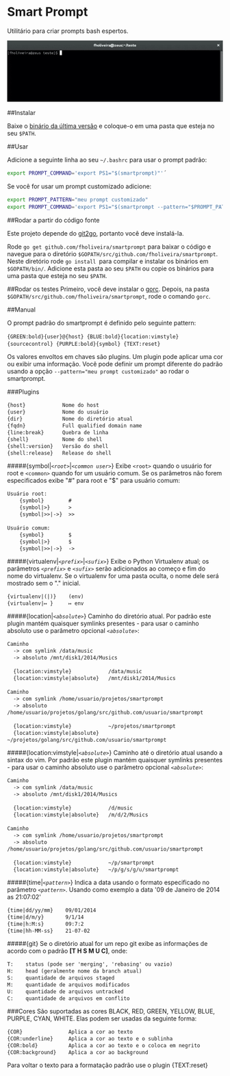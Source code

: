 Smart Prompt
============

Utilitário para criar prompts bash espertos.

![Smartprompt in action](https://raw.githubusercontent.com/fholiveira/smartprompt/master/demo.gif)

##Instalar

Baixe o [binário da última versão](https://github.com/fholiveira/smartprompt/releases) e coloque-o em uma pasta que esteja no seu `$PATH`.

##Usar

Adicione a seguinte linha ao seu `~/.bashrc` para usar o prompt padrão:
```bash
export PROMPT_COMMAND='export PS1="$(smartprompt)"'´
```

Se você for usar um prompt customizado adicione:
```bash
export PROMPT_PATTERN="meu prompt customizado"
export PROMPT_COMMAND='export PS1="$(smartprompt --pattern="$PROMPT_PATTERN")"'
```

##Rodar a partir do código fonte

Este projeto depende do [git2go](https://github.com/libgit2/git2go), portanto você deve instalá-la.

Rode `go get github.com/fholiveira/smartprompt` para baixar o código e navegue para o diretório `$GOPATH/src/github.com/fholiveira/smartprompt`. Neste diretório rode `go install `para compilar e instalar os binários em `$GOPATH/bin/`. Adicione esta pasta ao seu `$PATH` ou copie os binários para uma pasta que esteja no seu `$PATH`.

##Rodar os testes
Primeiro, você deve instalar o [gorc](https://github.com/stretchr/gorc). Depois, na pasta `$GOPATH/src/github.com/fholiveira/smartprompt`, rode o comando `gorc`.

##Manual

O prompt padrão do smartprompt é definido pelo seguinte pattern:

`{GREEN:bold}{user}@{host} {BLUE:bold}{location:vimstyle} {sourcecontrol} {PURPLE:bold}{symbol} {TEXT:reset}`

Os valores envoltos em chaves são plugins. Um plugin pode aplicar uma cor ou exibir uma informação. Você pode definir um prompt diferente do padrão usando a opção `--pattern="meu prompt customizado"` ao rodar o smartprompt.

###Plugins

```
{host}            Nome do host
{user}            Nome do usuário
{dir}             Nome do diretório atual
{fqdn}            Full qualified domain name
{line:break}      Quebra de linha
{shell}           Nome do shell
{shell:version}   Versão do shell
{shell:release}   Release do shell
```
#####{symbol|*`<root>`*|*`<common user>`*}
Exibe `<root>` quando o usuário for root e `<common>` quando for um usuário comum. Se os parâmetros não forem especificados exibe "#" para root e "$" para usuário comum:

```
Usuário root:
    {symbol}        #
    {symbol|>}      >
    {symbol|>>|->}  >>

Usuário comum:
    {symbol}        $
    {symbol|>}      $
    {symbol|>>|->}  ->
```

#####{virtualenv|*`<prefix>`*|*`<sufix>`*}
Exibe o Python Virtualenv atual; os parâmetros *`<prefix>`* e *`<sufix>`* serão adicionados ao começo e fim do nome do virtualenv. Se o virtualenv for uma pasta oculta, o nome dele será mostrado sem o "." inicial.

```
{virtualenv|(|)}    (env)
{virtualenv|↦ }	    ↦ env
```

#####{location|*`<absolute>`*}
Caminho do diretório atual. Por padrão este plugin mantém quaisquer symlinks presentes - para usar o caminho absoluto use o parâmetro opcional *`<absolute>`*:

```
Caminho
  -> com symlink /data/music
  -> absoluto /mnt/disk1/2014/Musics
      
  {location:vimstyle}            /data/music
  {location:vimstyle|absolute}   /mnt/disk1/2014/Musics

Caminho
  -> com symlink /home/usuario/projetos/smartprompt
  -> absoluto /home/usuario/projetos/golang/src/github.com/usuario/smartprompt
      
  {location:vimstyle}            ~/projetos/smartprompt
  {location:vimstyle|absolute}   ~/projetos/golang/src/github.com/usuario/smartprompt
```

#####{location:vimstyle|*`<absolute>`*}
Caminho até o diretório atual usando a sintax do vim. Por padrão este plugin mantém quaisquer symlinks presentes - para usar o caminho absoluto use o parâmetro opcional *`<absolute>`*:

```
Caminho
  -> com symlink /data/music
  -> absoluto /mnt/disk1/2014/Musics
      
  {location:vimstyle}            /d/music
  {location:vimstyle|absolute}   /m/d/2/Musics

Caminho
  -> com symlink /home/usuario/projetos/smartprompt
  -> absoluto /home/usuario/projetos/golang/src/github.com/usuario/smartprompt
      
  {location:vimstyle}            ~/p/smartprompt
  {location:vimstyle|absolute}   ~/p/g/s/g/u/smartprompt
```

#####{time|*`<pattern>`*}
Indica a data usando o formato especificado no parâmetro *`<pattern>`*. Usando como exemplo a data '09 de Janeiro de 2014 as 21:07:02'

```
{time|dd/yy/mm}    09/01/2014
{time|d/m/y}       9/1/14
{time|h:M:s}       09:7:2
{time|hh-MM-ss}    21-07-02
```

#####{git}
Se o diretório atual for um repo git exibe as informações de acordo com o padrão **[T H S M U C]**, onde:

```
T:    status (pode ser 'merging', 'rebasing' ou vazio)
H:    head (geralmente nome da branch atual)
S:    quantidade de arquivos staged
M:    quantidade de arquivos modificados
U:    quantidade de arquivos untracked
C:    quantidade de arquivos em conflito
```
###Cores
São suportadas as cores BLACK, RED, GREEN, YELLOW, BLUE, PURPLE, CYAN, WHITE.
Elas podem ser usadas da seguinte forma:

```
{COR}               Aplica a cor ao texto
{COR:underline}     Aplica a cor ao texto e o sublinha
{COR:bold}          Aplica a cor ao texto e o coloca em negrito
{COR:background}    Aplica a cor ao background
```

Para voltar o texto para a formatação padrão use o plugin {TEXT:reset}
